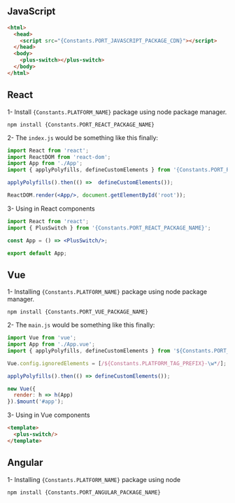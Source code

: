 ## JavaScript
```html
<html>
  <head>
    <script src="{Constants.PORT_JAVASCRIPT_PACKAGE_CDN}"></script>
  </head>
  <body>
    <plus-switch></plus-switch>
  </body>
</html>
```

## React
1- Install `{Constants.PLATFORM_NAME}` package using node package manager.
```shell
npm install {Constants.PORT_REACT_PACKAGE_NAME}
```
2- The `index.js` would be something like this finally:
```jsx
import React from 'react';
import ReactDOM from 'react-dom';
import App from './App';
import { applyPolyfills, defineCustomElements } from '{Constants.PORT_REACT_PACKAGE_LOADER}';

applyPolyfills().then(() =>  defineCustomElements());

ReactDOM.render(<App/>, document.getElementById('root'));
```
3- Using in React components
```jsx
import React from 'react';
import { PlusSwitch } from '{Constants.PORT_REACT_PACKAGE_NAME}';

const App = () => <PlusSwitch/>;

export default App;
```

## Vue
1- Installing `{Constants.PLATFORM_NAME}` package using node package manager.
```shell
npm install {Constants.PORT_VUE_PACKAGE_NAME}
```
2- The `main.js` would be something like this finally:
```js
import Vue from 'vue';
import App from './App.vue';
import { applyPolyfills, defineCustomElements } from '${Constants.PORT_VUE_PACKAGE_LOADER}';

Vue.config.ignoredElements = [/${Constants.PLATFORM_TAG_PREFIX}-\w*/];

applyPolyfills().then(() => defineCustomElements());

new Vue({
  render: h => h(App)
}).$mount('#app');
```
3- Using in Vue components
```html
<template>
  <plus-switch/>
</template>
```
## Angular
1- Installing `{Constants.PLATFORM_NAME}` package using node
```html
npm install {Constants.PORT_ANGULAR_PACKAGE_NAME}
```